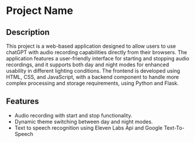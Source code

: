 # Project Name

## Description

This project is a web-based application designed to allow users to use chatGPT with audio recording capabilities directly from their browsers. The application features a user-friendly interface for starting and stopping audio recordings, and it supports both day and night modes for enhanced usability in different lighting conditions. The frontend is developed using HTML, CSS, and JavaScript, with a backend component to handle more complex processing and storage requirements, using Python and Flask.

## Features
- Audio recording with start and stop functionality.
- Dynamic theme switching between day and night modes.
- Text to speech recognition using Eleven Labs Api and Google Text-To-Speech

